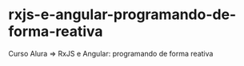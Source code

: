 # rxjs-e-angular-programando-de-forma-reativa
Curso Alura => RxJS e Angular: programando de forma reativa
